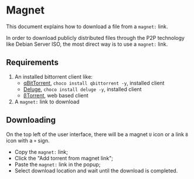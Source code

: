 # Magnet

This document explains how to download a file from a `magnet:` link.

In order to download publicly distributed files through the P2P technology like Debian Server ISO, the most direct way is to use a `magnet:` link.

## Requirements

1. An installed bittorrent client like:
    - [qBitTorrent](https://www.qbittorrent.org/download.php), `choco install qbittorrent -y`, installed client
    - [Deluge](https://deluge-torrent.org/), `choco install deluge -y`, installed client
    - [βTorrent](https://btorrent.xyz/), web based client
2. A `magnet:` link to download

## Downloading

On the top left of the user interface, there will be a magnet `U` icon or a link `8` icon with a `+` sign.

- Copy the `magnet:` link;
- Click the "Add torrent from magnet link";
- Paste the `magnet:` link in the popup;
- Select download location and wait until the download is completed.
